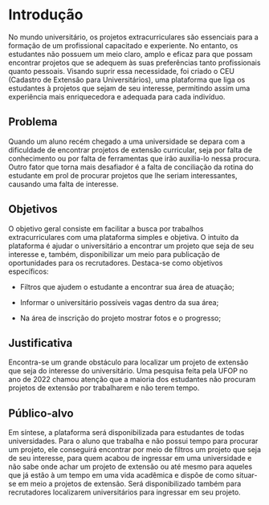 # Introdução

No mundo universitário, os projetos extracurriculares são essenciais para a formação de um profissional capacitado e experiente. No entanto, os estudantes não possuem um meio claro, amplo e eficaz para que possam encontrar projetos que se adequem às suas preferências tanto profissionais quanto pessoais. Visando suprir essa necessidade, foi criado o CEU (Cadastro de Extensão para Universitários), uma plataforma que liga os estudantes à projetos que sejam de seu interesse, permitindo assim uma experiência mais enriquecedora e adequada para cada indivíduo.

## Problema

Quando um aluno recém chegado a uma universidade se depara com a dificuldade de encontrar projetos de extensão curricular, seja por falta de conhecimento ou por falta de ferramentas que irão auxilia-lo nessa procura. Outro fator que torna mais desafiador é a falta de conciliação da rotina do estudante em prol de procurar projetos que lhe seriam interessantes, causando uma falta de interesse.

## Objetivos

O objetivo geral consiste em facilitar a busca por trabalhos extracurriculares com uma plataforma simples e objetiva. O intuito da plataforma é ajudar o universitário a encontrar um projeto que seja de seu interesse e, também, disponibilizar um meio para publicação de oportunidades para os recrutadores.
Destaca-se como objetivos específicos:

  * Filtros que ajudem o estudante a encontrar sua área de atuação;

  * Informar o universitário possíveis vagas dentro da sua área;

  * Na área de inscrição do projeto mostrar fotos e o progresso;

## Justificativa

Encontra-se um grande obstáculo para localizar um projeto de extensão que seja do interesse do universitário. Uma pesquisa feita pela UFOP no ano de 2022 chamou atenção que a maioria dos estudantes não procuram projetos de extensão por trabalharem e não terem tempo.

## Público-alvo

Em síntese, a plataforma será disponibilizada para estudantes de todas universidades. Para o aluno que trabalha e não possui tempo para procurar um projeto, ele conseguirá encontrar por meio de filtros um projeto que seja de seu interesse, para quem acabou de ingressar em uma universidade e não sabe onde achar um projeto de extensão ou até mesmo para aqueles que já estão à um tempo em uma vida acadêmica e dispõe de como situar-se em meio a projetos de extensão. Será disponibilizado também para recrutadores localizarem universitários para ingressar em seu projeto.
